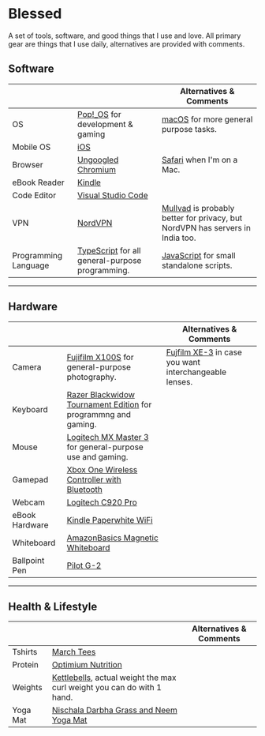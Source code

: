# Blessed

A set of tools, software, and good things that I use and love. All primary gear are things that I use daily, alternatives are provided with comments.

## Software

|                      |                                                                                    | Alternatives & Comments                                                                                  |
| -------------------- | ---------------------------------------------------------------------------------- | -------------------------------------------------------------------------------------------------------- |
| OS                   | [Pop!\_OS](https://pop.system76.com/) for development & gaming                            | [macOS](https://apple.com/mac) for more general purpose tasks.                                           |
| Mobile OS            | [iOS](https://apple.com/ios)                                                       |
| Browser              | [Ungoogled Chromium](https://github.com/Eloston/ungoogled-chromium)                | [Safari](https://www.apple.com/safari/) when I'm on a Mac.                                               |
| eBook Reader         | [Kindle](https://www.amazon.in/b?node=15813965031)                                 |                                                                                                          |
| Code Editor          | [Visual Studio Code](https://code.visualstudio.com/)                               |
| VPN                  | [NordVPN](https://nordvpn.com)                                                     | [Mullvad](https://mullvad.net/en/) is probably better for privacy, but NordVPN has servers in India too. |  |
| Programming Language | [TypeScript](https://www.typescriptlang.org/) for all general-purpose programming. | [JavaScript](https://developer.mozilla.org/en-US/docs/Web/javascript) for small standalone scripts.      |

---

## Hardware

|                |                                                                                                                                                                | Alternatives & Comments                                                        |
| -------------- | -------------------------------------------------------------------------------------------------------------------------------------------------------------- | ------------------------------------------------------------------------------ |
| Camera         | [Fujifilm X100S](https://fujifilm.com/) for general-purpose photography.                                                                                       | [Fujfilm XE-3](https://fujifilm.com/) in case you want interchangeable lenses. |
| Keyboard       | [Razer Blackwidow Tournament Edition](https://www.amazon.in/gp/product/B0756CLCMB/ref=ppx_yo_dt_b_asin_title_o01_s00?ie=UTF8&psc=1) for programmng and gaming. |                                                                                |
| Mouse          | [Logitech MX Master 3](https://www.amazon.in/gp/product/B07YXNDK6X/ref=ppx_yo_dt_b_asin_title_o02_s00?ie=UTF8&psc=1) for general-purpose use and gaming.       |                                                                                |
| Gamepad        | [Xbox One Wireless Controller with Bluetooth](https://www.amazon.in/gp/product/B06X92RN9D/ref=ppx_yo_dt_b_asin_title_o02_s00?ie=UTF8&psc=1)                    |                                                                                |
| Webcam         | [Logitech C920 Pro](https://www.amazon.in/gp/product/B006JH8T3S/ref=ppx_yo_dt_b_search_asin_title?ie=UTF8&psc=1)                                               |                                                                                |
| eBook Hardware | [Kindle Paperwhite WiFi](https://www.amazon.in/gp/product/B00QJDOEAO/?ie=UTF8&ref_=topnav_storetab_kinc)                                                       |                                                                                |
| Whiteboard | [AmazonBasics Magnetic Whiteboard](https://www.amazon.in/gp/product/B077TD1JRS/ref=ppx_yo_dt_b_asin_title_o01_s00?ie=UTF8&psc=1) | | 
| Ballpoint Pen | [Pilot G-2](https://www.amazon.in/gp/product/B07H1GT2VS/ref=ppx_yo_dt_b_asin_title_o08_s00?ie=UTF8&psc=1) | |

---

## Health & Lifestyle

|         |                                                                                                                                                                        | Alternatives & Comments |
| ------- | ---------------------------------------------------------------------------------------------------------------------------------------------------------------------- | ----------------------- |
| Tshirts | [March Tees](https://www.marchtee.com)                                                                                                                                 |                         |
| Protein | [Optimium Nutrition](https://www.amazon.in/gp/product/B002DYIZH6/ref=ppx_yo_dt_b_search_asin_title?ie=UTF8&psc=1) | |
| Weights | [Kettlebells](https://www.amazon.in/gp/product/B07GD8M6WL/ref=ppx_yo_dt_b_asin_title_o04_s00?ie=UTF8&psc=1), actual weight the max curl weight you can do with 1 hand. |                         |
| Yoga Mat | [Nischala Darbha Grass and Neem Yoga Mat](https://www.amazon.in/gp/product/B07R794NQV/ref=ppx_yo_dt_b_asin_title_o04_s00?ie=UTF8&psc=1) | |

